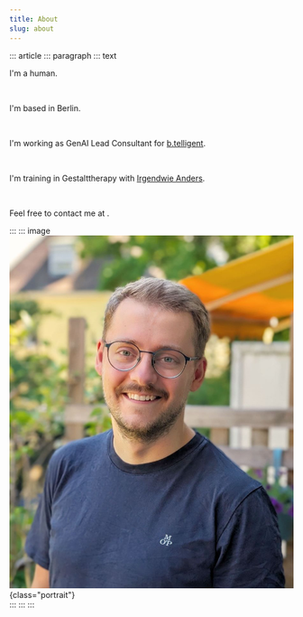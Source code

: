 ```yaml
---
title: About
slug: about
---
```


::: article
::: paragraph
::: text

I'm a human.

&nbsp;
 
I'm based in Berlin.

&nbsp;

I'm working as GenAI Lead Consultant for [b.telligent](https://www.linkedin.com/in/lukas-erlenbach).

&nbsp;

I'm training in Gestalttherapy with [Irgendwie Anders](https://irgendwie-anders.de/).

&nbsp;

Feel free to contact me at
<a href="mailto:" class="crypted-mail"
   data-name="$email_username$"
   data-domain="$email_domain$"
   data-tld="$email_tld$"
   onclick="window.location.href = 'mailto:' + this.dataset.name + '@' + this.dataset.domain + '.' + this.dataset.tld; return false;">
</a>.

:::
::: image
![Portrait](../static/img/portrait.jpg){class="portrait"} \
:::
:::
:::
